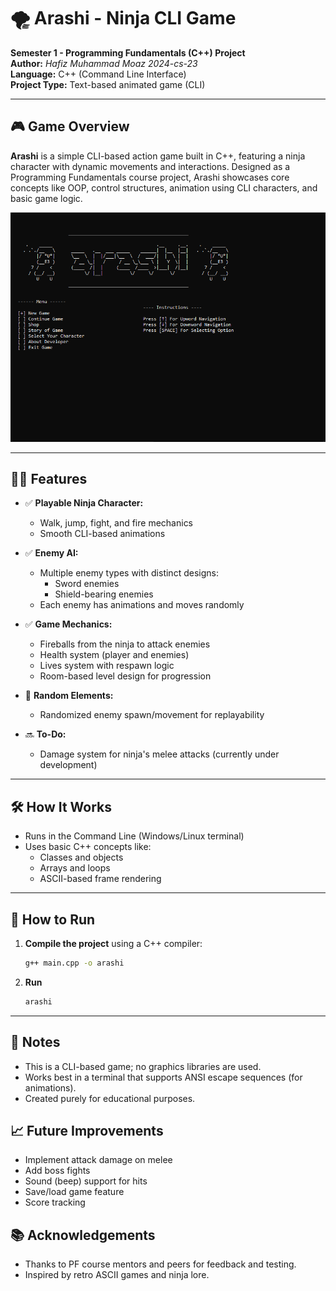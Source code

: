# 🌪️ Arashi - Ninja CLI Game

**Semester 1 - Programming Fundamentals (C++) Project**  
**Author:** *Hafiz Muhammad Moaz 2024-cs-23*  
**Language:** C++ (Command Line Interface)  
**Project Type:** Text-based animated game (CLI)

---

## 🎮 Game Overview

**Arashi** is a simple CLI-based action game built in C++, featuring a ninja character with dynamic movements and interactions. Designed as a Programming Fundamentals course project, Arashi showcases core concepts like OOP, control structures, animation using CLI characters, and basic game logic.

![](./arashi.png)

---

## 🧙‍♂️ Features

- ✅ **Playable Ninja Character:**
  - Walk, jump, fight, and fire mechanics
  - Smooth CLI-based animations

- ✅ **Enemy AI:**
  - Multiple enemy types with distinct designs:
    - Sword enemies
    - Shield-bearing enemies
  - Each enemy has animations and moves randomly

- ✅ **Game Mechanics:**
  - Fireballs from the ninja to attack enemies
  - Health system (player and enemies)
  - Lives system with respawn logic
  - Room-based level design for progression

- 🔄 **Random Elements:**
  - Randomized enemy spawn/movement for replayability

- 🔜 **To-Do:**
  - Damage system for ninja's melee attacks (currently under development)

---

## 🛠️ How It Works

- Runs in the Command Line (Windows/Linux terminal)
- Uses basic C++ concepts like:
  - Classes and objects
  - Arrays and loops
  - ASCII-based frame rendering

---

## 🧪 How to Run

1. **Compile the project** using a C++ compiler:
   ```bash
   g++ main.cpp -o arashi

2. **Run**
   ```bash
   arashi

---

## 📌 Notes

- This is a CLI-based game; no graphics libraries are used.
- Works best in a terminal that supports ANSI escape sequences (for animations).
- Created purely for educational purposes.

## 📈 Future Improvements

- Implement attack damage on melee
- Add boss fights
- Sound (beep) support for hits
- Save/load game feature
- Score tracking

## 📚 Acknowledgements

- Thanks to PF course mentors and peers for feedback and testing.
- Inspired by retro ASCII games and ninja lore.
